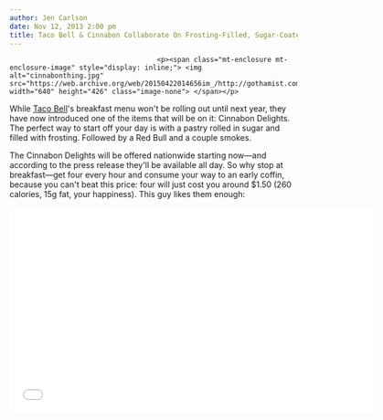 ```yaml
---
author: Jen Carlson
date: Nov 12, 2013 2:00 pm
title: Taco Bell & Cinnabon Collaborate On Frosting-Filled, Sugar-Coated Breakfast Treat
---
```


	
										<p><span class="mt-enclosure mt-enclosure-image" style="display: inline;"> <img alt="cinnabonthing.jpg" src="https://web.archive.org/web/20150422014656im_/http://gothamist.com/attachments/arts_jen/cinnabonthing.jpg" width="640" height="426" class="image-none"> </span></p>

<p>While <a href="https://web.archive.org/web/20150422014656/http://gothamist.com/tags/tacobell">Taco Bell</a>&apos;s breakfast menu won&apos;t be rolling out until next year, they have now introduced one of the items that will be on it: Cinnabon Delights. The perfect way to start off your day is with a pastry rolled in sugar and filled with frosting. Followed by a Red Bull and a couple smokes. </p>

<p>The Cinnabon Delights will be offered nationwide starting now&#x2014;and according to the press release they&apos;ll be available all day. So why stop at breakfast&#x2014;get four every hour and consume your way to an early coffin, because you can&apos;t beat this price: four will just cost you around $1.50 (260 calories, 15g fat, your happiness). This guy likes them enough: </p>

<p><iframe width="640" height="360" src="//web.archive.org/web/20150422014656if_/http://www.youtube.com/embed/FMjkEA5YShQ" frameborder="0" allowfullscreen></iframe></p>					
										
									
				